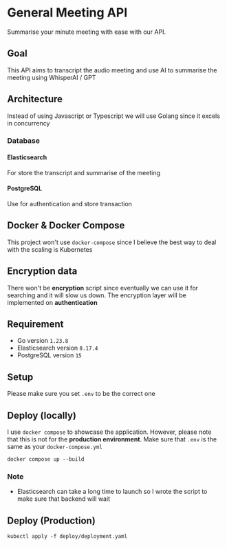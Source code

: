 # General Meeting API 
Summarise your minute meeting with ease with our API.

## Goal
This API aims to transcript the audio meeting and use AI to summarise the meeting using WhisperAI / GPT

## Architecture
Instead of using Javascript or Typescript we will use Golang since it excels in concurrency
### Database
#### Elasticsearch
For store the transcript and summarise of the meeting
#### PostgreSQL
Use for authentication and store transaction 

## Docker & Docker Compose
This project won't use `docker-compose` since I believe the best way to deal with the scaling is Kubernetes

## Encryption data
There won't be **encryption** script since eventually we can use it for searching and it will slow us down. The encryption layer will be implemented on **authentication**

## Requirement
- Go version `1.23.8`
- Elasticsearch version `8.17.4`
- PostgreSQL version `15`

## Setup 
Please make sure you set `.env` to be the correct one

## Deploy (locally)
I use `docker compose` to showcase the application. However, please note that this is not for the **production environment**.
Make sure that `.env` is the same as your `docker-compose.yml`
```
docker compose up --build
```
### Note
- Elasticsearch can take a long time to launch so I wrote the script to make sure that backend will wait

## Deploy (Production)
```
kubectl apply -f deploy/deployment.yaml
```
